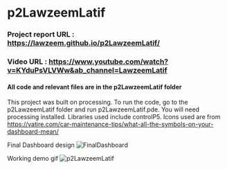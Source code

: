 # p2LawzeemLatif

### Project report URL : https://lawzeem.github.io/p2LawzeemLatif/
### Video URL : https://www.youtube.com/watch?v=KYduPsVLVWw&ab_channel=LawzeemLatif

#### All code and relevant files are in the p2LawzeemLatif folder

This project was built on processing.
To run the code, go to the p2LawzeemLatif folder and run p2LawzeemLatif.pde.
You will need processing installed.
Libraries used include controlP5.
Icons used are from https://vatire.com/car-maintenance-tips/what-all-the-symbols-on-your-dashboard-mean/

Final Dashboard design
![FinalDashboard](https://user-images.githubusercontent.com/22754602/115171396-8efeed00-a088-11eb-9e98-52180f78a158.PNG)

Working demo gif
![p2LawzeemLatif](https://user-images.githubusercontent.com/22754602/115171412-9a521880-a088-11eb-80c0-cfd260493c2d.gif)

